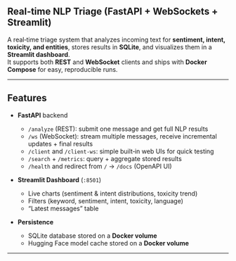 ## Real‑time NLP Triage (FastAPI + WebSockets + Streamlit)

A real‑time triage system that analyzes incoming text for **sentiment, intent, toxicity, and entities**, stores results in **SQLite**, and visualizes them in a **Streamlit dashboard**.  
It supports both **REST** and **WebSocket** clients and ships with **Docker Compose** for easy, reproducible runs.

---

## Features

- **FastAPI** backend
  - `/analyze` (REST): submit one message and get full NLP results
  - `/ws` (WebSocket): stream multiple messages, receive incremental updates + final results
  - `/client` and `/client-ws`: simple built‑in web UIs for quick testing
  - `/search` + `/metrics`: query + aggregate stored results
  - `/health` and redirect from `/` → `/docs` (OpenAPI UI)

- **Streamlit Dashboard** (`:8501`)
  - Live charts (sentiment & intent distributions, toxicity trend)
  - Filters (keyword, sentiment, intent, toxicity, language)
  - “Latest messages” table

- **Persistence**
  - SQLite database stored on a **Docker volume** 
  - Hugging Face model cache stored on a **Docker volume**

---



